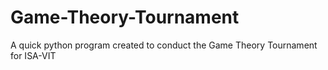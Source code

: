 # Game-Theory-Tournament
A quick python program created to conduct the Game Theory Tournament for ISA-VIT
